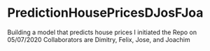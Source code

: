 # PredictionHousePricesDJosFJoa
Building a model that predicts house prices
I initiated the Repo on 05/07/2020
Collaborators are Dimitry, Felix, Jose, and Joachim
